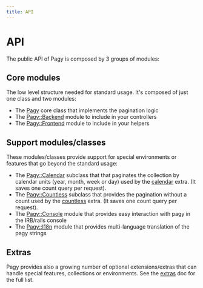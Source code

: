 ```yaml
---
title: API
---
```

# API

The public API of Pagy is composed by 3 groups of modules:

## Core modules

The low level structure needed for standard usage. It's composed of just one class and two modules:

- The [Pagy](api/pagy.md) core class that implements the pagination logic
- The [Pagy::Backend](api/backend.md) module to include in your controllers
- The [Pagy::Frontend](api/frontend.md) module to include in your helpers

## Support modules/classes

These modules/classes provide support for special environments or features that go beyond the standard usage:

- The [Pagy::Calendar](api/calendar.md) subclass that that paginates the collection by calendar units (year, month, week or day) used by the [calendar](extras/calendar.md) extra. (It saves one count query per request).
- The [Pagy::Countless](api/countless.md) subclass that provides the pagination without a count used by the [countless](extras/countless.md) extra. (It saves one count query per request).
- The [Pagy::Console](api/console.md) module that provides easy interaction with pagy in the IRB/rails console
- The [Pagy::I18n](api/i18n.md) module that provides multi-language translation of the pagy strings

## Extras

Pagy provides also a growing number of optional extensions/extras that can handle special features, collections or environments. See the [extras](extras.md) doc for the full list.
